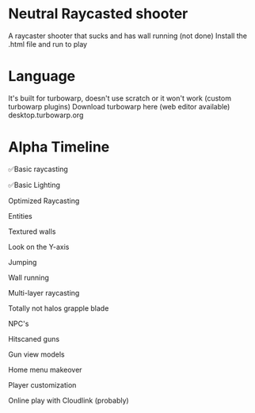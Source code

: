 # Neutral Raycasted shooter
A raycaster shooter that sucks and has wall running (not done)
Install the .html file and run to play

# Language
It's built for turbowarp, doesn't use scratch or it won't work (custom turbowarp plugins)
Download turbowarp here (web editor available) desktop.turbowarp.org

# Alpha Timeline

✅Basic raycasting

✅Basic Lighting

Optimized Raycasting

Entities

Textured walls

Look on the Y-axis

Jumping

Wall running

Multi-layer raycasting

Totally not halos grapple blade

NPC's

Hitscaned guns

Gun view models

Home menu makeover

Player customization

Online play with Cloudlink (probably)

